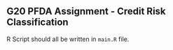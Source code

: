 ## G20 PFDA Assignment - Credit Risk Classification
R Script should all be written in `main.R` file.  